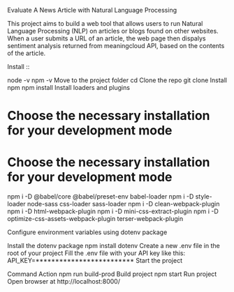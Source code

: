Evaluate A News Article with Natural Language Processing

This project aims to build a web tool that allows users to run Natural Language Processing (NLP) on articles or blogs found on other websites. When a user submits a URL of an article, the web page then dispalys sentiment analysis returned from meaningcloud API, based on the contents of the article.

Install ::

node -v
npm -v
Move to the project folder
cd <project directory>
Clone the repo
git clone <repo>
Install npm
npm install
Install loaders and plugins

# Choose the necessary installation for your development mode
# Choose the necessary installation for your development mode
npm i -D @babel/core @babel/preset-env babel-loader
npm i -D style-loader node-sass css-loader sass-loader
npm i -D clean-webpack-plugin
npm i -D html-webpack-plugin
npm i -D mini-css-extract-plugin
npm i -D optimize-css-assets-webpack-plugin terser-webpack-plugin

Configure environment variables using dotenv package

Install the dotenv package
npm install dotenv
Create a new .env file in the root of your project
Fill the .env file with your API key like this:
API_KEY=*************************
Start the project

Command	Action
npm run build-prod	Build project
npm start	Run project
Open browser at http://localhost:8000/ 
